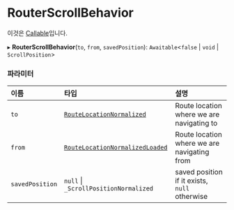 # RouterScrollBehavior

이것은 [Callable](https://en.wikipedia.org/wiki/Callable_object)입니다.

▸ **RouterScrollBehavior**(`to`, `from`, `savedPosition`): `Awaitable`<``false`` \| `void` \| `ScrollPosition`\>

### 파라미터

| 이름 | 타입 | 설명 |
| :------ | :------ | :------ |
| `to` | [`RouteLocationNormalized`](RouteLocationNormalized.md) | Route location where we are navigating to |
| `from` | [`RouteLocationNormalizedLoaded`](RouteLocationNormalizedLoaded.md) | Route location where we are navigating from |
| `savedPosition` | ``null`` \| `_ScrollPositionNormalized` | saved position if it exists, `null` otherwise |
